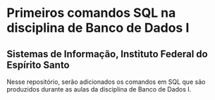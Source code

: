 
# Primeiros comandos SQL na disciplina de Banco de Dados I
## Sistemas de Informação, Instituto Federal do Espírito Santo

Nesse repositório, serão adicionados os comandos em SQL que são produzidos durante as aulas da disciplina de Banco de Dados I.
